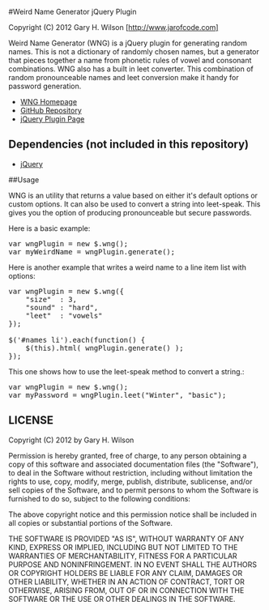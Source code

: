 #Weird Name Generator jQuery Plugin

Copyright (C) 2012 Gary H. Wilson [http://www.jarofcode.com]

Weird Name Generator (WNG) is a jQuery plugin for generating random names. This is not a dictionary of randomly chosen names, but a generator that pieces together a name from phonetic rules of vowel and consonant combinations. WNG also has a built in leet converter. This combination of random pronounceable names and leet conversion make it handy for password generation.

* [WNG Homepage](http://jarofcode.com/weird-name-generator-jquery-plugin/)
* [GitHub Repository](https://github.com/ghwilson4456/Weird-Name-Generator-jQuery-Plugin)
* [jQuery Plugin Page](http://plugins.jquery.com/project/wng)


## Dependencies (not included in this repository)

- [jQuery](http://jquery.com)

##Usage

WNG is an utility that returns a value based on either it's default options or custom options. It can also be used to convert a string into leet-speak. This gives you the option of producing pronounceable but secure passwords.

Here is a basic example:

<pre>
var wngPlugin = new $.wng();
var myWeirdName = wngPlugin.generate();
</pre>

Here is another example that writes a weird name to a line item list with options:

<pre>
var wngPlugin = new $.wng({
    "size"  : 3,
    "sound" : "hard",
    "leet"  : "vowels"
});

$('#names li').each(function() {
    $(this).html( wngPlugin.generate() );
});
</pre>

This one shows how to use the leet-speak method to convert a string.:

<pre>
var wngPlugin = new $.wng();
var myPassword = wngPlugin.leet("Winter", "basic");
</pre>

LICENSE
-------

Copyright (C) 2012 by Gary H. Wilson

Permission is hereby granted, free of charge, to any person obtaining a copy
of this software and associated documentation files (the "Software"), to deal
in the Software without restriction, including without limitation the rights
to use, copy, modify, merge, publish, distribute, sublicense, and/or sell
copies of the Software, and to permit persons to whom the Software is
furnished to do so, subject to the following conditions:

The above copyright notice and this permission notice shall be included in
all copies or substantial portions of the Software.

THE SOFTWARE IS PROVIDED "AS IS", WITHOUT WARRANTY OF ANY KIND, EXPRESS OR
IMPLIED, INCLUDING BUT NOT LIMITED TO THE WARRANTIES OF MERCHANTABILITY,
FITNESS FOR A PARTICULAR PURPOSE AND NONINFRINGEMENT. IN NO EVENT SHALL THE
AUTHORS OR COPYRIGHT HOLDERS BE LIABLE FOR ANY CLAIM, DAMAGES OR OTHER
LIABILITY, WHETHER IN AN ACTION OF CONTRACT, TORT OR OTHERWISE, ARISING FROM,
OUT OF OR IN CONNECTION WITH THE SOFTWARE OR THE USE OR OTHER DEALINGS IN
THE SOFTWARE.